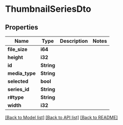 # ThumbnailSeriesDto

## Properties

Name | Type | Description | Notes
------------ | ------------- | ------------- | -------------
**file_size** | **i64** |  | 
**height** | **i32** |  | 
**id** | **String** |  | 
**media_type** | **String** |  | 
**selected** | **bool** |  | 
**series_id** | **String** |  | 
**r#type** | **String** |  | 
**width** | **i32** |  | 

[[Back to Model list]](../README.md#documentation-for-models) [[Back to API list]](../README.md#documentation-for-api-endpoints) [[Back to README]](../README.md)


